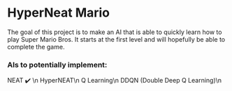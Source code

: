 # HyperNeat Mario
The goal of this project is to make an AI that is able to quickly learn how to play Super Mario Bros. It starts at the first level and will hopefully be able to complete the game.

### AIs to potentially implement:
NEAT :heavy_check_mark:	\n
HyperNEAT\n
Q Learning\n
DDQN (Double Deep Q Learning)\n

